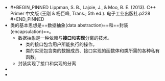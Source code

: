 - #+BEGIN_PINNED
  Lippman, S. B., Lajoie, J., & Moo, B. E. (2013). C++ Primer 中文版 (王刚 & 杨巨峰, Trans.; 5th ed.). 电子工业出版社.p228
  #+END_PINNED
- 类的基本思想是==数据抽象(data abstraction)==和==封装(encapsulation)==。
	- 数据抽象是一种依赖与**接口**和**实现**分离的技术。
		- 类的接口包含用户所能执行的操作。
		- 类的实现包含类的数据成员、接口实现的函数体和类所需的各种私有函数。
	- 封装实现了接口和实现的分离
-
-